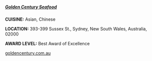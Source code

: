 ##### [Golden Century Seafood](//goldencentury.com.au)
**CUISINE:** Asian, Chinese

**LOCATION:** 393-399 Sussex St., Sydney, New South Wales, Australia, 02000

**AWARD LEVEL:** Best Award of Excellence

[goldencentury.com.au](//goldencentury.com.au)
